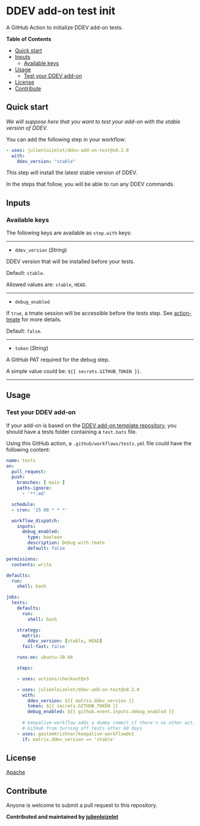 # DDEV add-on test init


A GitHub Action to initialize DDEV add-on tests.


<!-- START doctoc generated TOC please keep comment here to allow auto update -->
<!-- DON'T EDIT THIS SECTION, INSTEAD RE-RUN doctoc TO UPDATE -->
**Table of Contents**

- [Quick start](#quick-start)
- [Inputs](#inputs)
  - [Available keys](#available-keys)
- [Usage](#usage)
  - [Test your DDEV add-on](#test-your-ddev-add-on)
- [License](#license)
- [Contribute](#contribute)

<!-- END doctoc generated TOC please keep comment here to allow auto update -->

## Quick start

_We will suppose here that you want to test your add-on with the stable version of DDEV._

You can add the following step in your workflow:

```yaml
- uses: julienloizelet/ddev-add-on-test@v0.2.0
  with:
    ddev_version: "stable"
```

This step will install the latest stable version of DDEV.

In the steps that follow, you will be able to run any DDEV commands.


## Inputs


### Available keys

The following keys are available as `step.with` keys:

---
- `ddev_version` (_String_)

DDEV version that will be installed before your tests.

Default: `stable`.

Allowed values are: `stable`, `HEAD`.

---

- `debug_enabled`

If `true`, a tmate session will be accessible before the tests step. See [action-tmate](https://github.com/mxschmitt/action-tmate) for more details.


Default: `false`.

---


- `token` (_String_)

A GitHub PAT required for the debug step.

A simple value could be: `${{ secrets.GITHUB_TOKEN }}`.

---


## Usage

### Test your DDEV add-on

If your add-on is based on the [DDEV add-on template repository](https://github.com/ddev/ddev-addon-template), you 
should have a tests folder containing a `test.bats` file.

Using this GitHub action, a  `.github/workflows/tests.yml` file could have the following content: 


```yaml
name: tests
on:
  pull_request:
  push:
    branches: [ main ]
    paths-ignore:
      - '**.md'

  schedule:
  - cron: '25 08 * * *'

  workflow_dispatch:
    inputs:
      debug_enabled:
        type: boolean
        description: Debug with tmate
        default: false

permissions:
  contents: write

defaults:
  run:
    shell: bash

jobs:
  tests:
    defaults:
      run:
        shell: bash

    strategy:
      matrix:
        ddev_version: [stable, HEAD]
      fail-fast: false

    runs-on: ubuntu-20.04

    steps:

    - uses: actions/checkout@v3

    - uses: julienloizelet/ddev-add-on-test@v0.2.0
      with:
        ddev_version: ${{ matrix.ddev_version }}
        token: ${{ secrets.GITHUB_TOKEN }}
        debug_enabled: ${{ github.event.inputs.debug_enabled }}
        
      # keepalive-workflow adds a dummy commit if there's no other action here, keeps
      # GitHub from turning off tests after 60 days
    - uses: gautamkrishnar/keepalive-workflow@v1
      if: matrix.ddev_version == 'stable'    

```


## License

[Apache](LICENSE)

## Contribute

Anyone is welcome to submit a pull request to this repository.


**Contributed and maintained by [julienloizelet](https://github.com/julienloizelet)**

